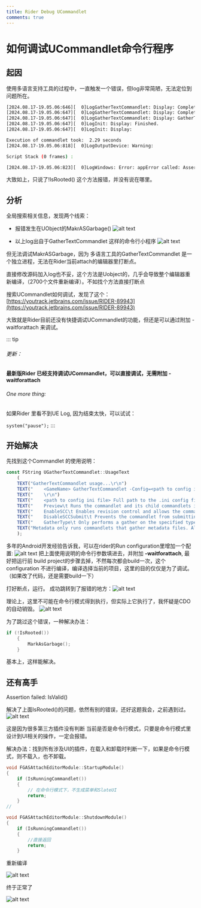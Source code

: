 ```yaml
---
title: Rider Debug UCommandlet
comments: true
---
```


# 如何调试UCommandlet命令行程序
 

## 起因

使用多语言支持工具的过程中，一直触发一个错误，但log非常简陋，无法定位到问题所在。

```sh
[2024.08.17-19.05.06:646][  0]LogGatherTextCommandlet: Display: Completed GatherTextStep3: GenerateTextLocalizationReportCommandlet in 0.00 seconds
[2024.08.17-19.05.06:647][  0]LogGatherTextCommandlet: Display: Completed all steps in 2.29 seconds
[2024.08.17-19.05.06:647][  0]LogGatherTextCommandlet: Display: GatherText completed with exit code 0
[2024.08.17-19.05.06:647][  0]LogInit: Display: Finished.
[2024.08.17-19.05.06:647][  0]LogInit: Display: 

Execution of commandlet took:  2.29 seconds
[2024.08.17-19.05.06:818][  0]LogOutputDevice: Warning: 

Script Stack (0 frames) :

[2024.08.17-19.05.06:823][  0]LogWindows: Error: appError called: Assertion failed: !IsRooted() [File:X:\UnrealEngine\Engine\Source\Runtime\CoreUObject\Public\UObject\UObjectBaseUtility.h] [Line: 178] 
```

大致如上，只说了!IsRooted() 这个方法报错，并没有说在哪里。

## 分析

全局搜索相关信息，发现两个线索：

- 报错发生在UObject的MakrASGarbage() 
  ![alt text](../assets/images/Debug_image-1.webp)

- 以上log出自于GatherTextCommandlet 这样的命令行小程序
  ![alt text](../assets/images/Debug_image-3.webp)

但无法调试MakrASGarbage，因为 多语言工具的GatherTextCommandlet 是一个独立进程，无法在Rider当前attach的编辑器里打断点。


直接修改源码加入log也不妥，这个方法是Uobject的，几乎会导致整个编辑器重新编译，（2700个文件重新编译）。不如找个方法直接打断点

搜索UCommandlet如何调试，发现了这个：[https://youtrack.jetbrains.com/issue/RIDER-89943](https://youtrack.jetbrains.com/issue/RIDER-89943)

大致就是Rider目前还没有快捷调试UCommandlet的功能，但还是可以通过附加 -waitforattach 来调试。

::: tip
###### 更新：

**最新版Rider 已经支持调试UCommandlet，可以直接调试，无需附加 -waitforattach**

###### One more thing:
如果Rider 里看不到UE Log, 因为结束太快，可以试试：

`system("pause");`
:::

## 开始解决

先找到这个Commandlet 的使用说明：
```js
const FString UGatherTextCommandlet::UsageText
	(
	TEXT("GatherTextCommandlet usage...\r\n")
	TEXT("    <GameName> GatherTextCommandlet -Config=<path to config ini file> [-Preview -EnableSCC -DisableSCCSubmit -GatherType=<All | Source | Asset | Metadata>]\r\n")
	TEXT("    \r\n")
	TEXT("    <path to config ini file> Full path to the .ini config file that defines what gather steps the commandlet will run.\r\n")
	TEXT("    Preview\t Runs the commandlet and its child commandlets in preview. Some commandlets will not be executed in preview mode. Use this to dump all generated warnings without writing any files. Using this switch implies -DisableSCCSubmit\r\n")
	TEXT("    EnableSCC\t Enables revision control and allows the commandlet to check out files for editing.\r\n")
	TEXT("    DisableSCCSubmit\t Prevents the commandlet from submitting checked out files in revision control that have been edited.\r\n")
	TEXT("    GatherType\t Only performs a gather on the specified type of file (currently only works in preview mode). Source only runs commandlets that gather source files. Asset only runs commandlets that gather asset files. All runs commandlets that gather both source and asset files. Leaving this param out implies a gather type of All.")
	TEXT("Metadata only runs commandlets that gather metadata files. All runs commandlets that gather both source and asset files. Leaving this param out implies a gather type of All.\r\n")
	);
```  

多年的Android开发经验告诉我，可以在rider的Run configuration里增加一个配置:
![alt text](../assets/images/Debug_image-2.webp)
把上面使用说明的命令行参数填进去，并附加 **-waitforattach**, 最好把运行前 build project的步骤去掉，不然每次都会build一次，这个configuration 不进行编译，编译选择当前的项目，这里的目的仅仅是为了调试。（如果改了代码，还是需要build一下）

打好断点，运行。
成功跳转到了报错的地方：![alt text](../assets/images/Debug_image.webp)

理论上，这里不可能在命令行模式得到执行，但实际上它执行了，我怀疑是CDO的自动销毁。
![alt text](../assets/images/Debug_image-4.webp)  

为了跳过这个错误，一种解决办法：

```cpp
if (!IsRooted())
    {
        MarkAsGarbage();
    }
```    

基本上，这样能解决。

## 还有高手

Assertion failed: IsValid()

解决了上面IsRooted()的问题，依然有别的错误，还好这题我会，之前遇到过。 
![alt text](../assets/images/Debug_image-5.webp)

这是因为很多第三方插件没有判断 当前是否是命令行模式，只要是命令行模式里设计到UI相关的操作，一定会报错。

解决办法：找到所有涉及UI的插件，在载入和卸载时判断一下，如果是命令行模式，则不载入，也不卸载。

```cpp
void FGASAttachEditorModule::StartupModule()
{
	if (IsRunningCommandlet())
	{
		// 在命令行模式下，不生成菜单和SlateUI
		return;
	}
//

void FGASAttachEditorModule::ShutdownModule()
{
	if (IsRunningCommandlet())
	{
        //直接返回
		return;
	}

```

重新编译

![alt text](../assets/images/Debug_image-6.webp)

终于正常了

![alt text](../assets/images/Debug_image-7.webp)